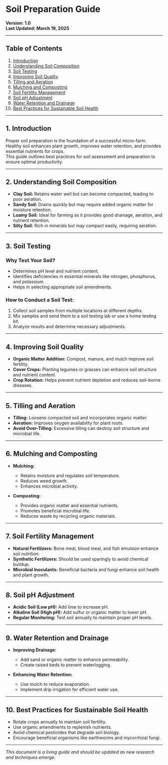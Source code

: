 # Soil Preparation Guide

**Version: 1.0**  
**Last Updated: March 19, 2025**  

---

## **Table of Contents**
1. [Introduction](#introduction)
2. [Understanding Soil Composition](#understanding-soil-composition)
3. [Soil Testing](#soil-testing)
4. [Improving Soil Quality](#improving-soil-quality)
5. [Tilling and Aeration](#tilling-and-aeration)
6. [Mulching and Composting](#mulching-and-composting)
7. [Soil Fertility Management](#soil-fertility-management)
8. [Soil pH Adjustment](#soil-ph-adjustment)
9. [Water Retention and Drainage](#water-retention-and-drainage)
10. [Best Practices for Sustainable Soil Health](#best-practices-for-sustainable-soil-health)

---

## **1. Introduction**

Proper soil preparation is the foundation of a successful micro-farm.  
Healthy soil enhances plant growth, improves water retention, and provides essential nutrients for crops.  
This guide outlines best practices for soil assessment and preparation to ensure optimal productivity.

---

## **2. Understanding Soil Composition**

- **Clay Soil:** Retains water well but can become compacted, leading to poor aeration.  
- **Sandy Soil:** Drains quickly but may require added organic matter for moisture retention.  
- **Loamy Soil:** Ideal for farming as it provides good drainage, aeration, and nutrient retention.  
- **Silty Soil:** Rich in minerals but may compact easily, requiring aeration.  

---

## **3. Soil Testing**

### **Why Test Your Soil?**
- Determines pH level and nutrient content.  
- Identifies deficiencies in essential minerals like nitrogen, phosphorus, and potassium.  
- Helps in selecting appropriate soil amendments.  

### **How to Conduct a Soil Test:**
1. Collect soil samples from multiple locations at different depths.  
2. Mix samples and send them to a soil testing lab or use a home testing kit.  
3. Analyze results and determine necessary adjustments.  

---

## **4. Improving Soil Quality**

- **Organic Matter Addition:** Compost, manure, and mulch improve soil fertility.  
- **Cover Crops:** Planting legumes or grasses can enhance soil structure and nutrient content.  
- **Crop Rotation:** Helps prevent nutrient depletion and reduces soil-borne diseases.  

---

## **5. Tilling and Aeration**

- **Tilling:** Loosens compacted soil and incorporates organic matter.  
- **Aeration:** Improves oxygen availability for plant roots.  
- **Avoid Over-Tilling:** Excessive tilling can destroy soil structure and microbial life.  

---

## **6. Mulching and Composting**

- **Mulching:**  
  - Retains moisture and regulates soil temperature.  
  - Reduces weed growth.  
  - Enhances microbial activity.  

- **Composting:**  
  - Provides organic matter and essential nutrients.  
  - Promotes beneficial microbial life.  
  - Reduces waste by recycling organic materials.  

---

## **7. Soil Fertility Management**

- **Natural Fertilizers:** Bone meal, blood meal, and fish emulsion enhance soil nutrition.  
- **Synthetic Fertilizers:** Should be used sparingly to avoid chemical buildup.  
- **Microbial Inoculants:** Beneficial bacteria and fungi enhance soil health and plant growth.  

---

## **8. Soil pH Adjustment**

- **Acidic Soil (Low pH):** Add lime to increase pH.  
- **Alkaline Soil (High pH):** Add sulfur or organic matter to lower pH.  
- **Regular Monitoring:** Test soil annually to maintain proper pH levels.  

---

## **9. Water Retention and Drainage**

- **Improving Drainage:**  
  - Add sand or organic matter to enhance permeability.  
  - Create raised beds to prevent waterlogging.  

- **Enhancing Water Retention:**  
  - Use mulch to reduce evaporation.  
  - Implement drip irrigation for efficient water use.  

---

## **10. Best Practices for Sustainable Soil Health**

- Rotate crops annually to maintain soil fertility.  
- Use organic amendments to replenish nutrients.  
- Avoid chemical pesticides that degrade soil biology.  
- Encourage beneficial organisms like earthworms and mycorrhizal fungi.  

---

*This document is a living guide and should be updated as new research and techniques emerge.*  
